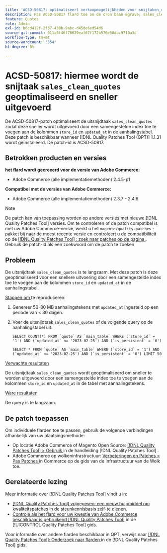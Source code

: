 ```yaml
---
title: 'ACSD-50817: optimaliseert verkoopmogelijkheden voor snijtaken_clean_quotes om sneller te werken'
description: Pas ACSD-50817 flard toe om de cron baan &grave; sales_clean_quotes' te optimaliseren om sneller te lopen door een samengestelde index op &grave; store_id &grave; en &grave; update_at' kolommen in de citaatlijst toe te voegen.
feature: Quotes
role: Admin
exl-id: b6cd412f-2f37-438b-9abc-d45de6ed54d6
source-git-commit: 011a6f46f76029eaf67f172b576e58dac9710a3d
workflow-type: tm+mt
source-wordcount: '354'
ht-degree: 0%

---
```


# ACSD-50817: hiermee wordt de snijtaak `sales_clean_quotes` geoptimaliseerd en sneller uitgevoerd

De ACSD-50817-patch optimaliseert de uitsnijdtaak `sales_clean_quotes` zodat deze sneller wordt uitgevoerd door een samengestelde index toe te voegen aan de kolommen `store_id` en `updated_at` in de aanhalingstabel. Deze patch is beschikbaar wanneer [!DNL Quality Patches Tool (QPT)] 1.1.31 wordt geïnstalleerd. De patch-id is ACSD-50817.

## Betrokken producten en versies

**het flard wordt gecreeerd voor de versie van Adobe Commerce:**

* Adobe Commerce (alle implementatiemethoden) 2.4.5-p1

**Compatibel met de versies van Adobe Commerce:**

* Adobe Commerce (alle implementatiemethoden) 2.3.7 - 2.4.6

>[!NOTE]
>
>De patch kan van toepassing worden op andere versies met nieuwe [!DNL Quality Patches Tool] versies. Om te controleren of de patch compatibel is met uw Adobe Commerce-versie, werkt u het `magento/quality-patches` -pakket bij naar de meest recente versie en controleert u de compatibiliteit op de [[!DNL Quality Patches Tool] : zoek naar patches op de pagina ](https://experienceleague.adobe.com/tools/commerce-quality-patches/index.html?lang=nl-NL) . Gebruik de patch-id als een zoekwoord om de patch te zoeken.

## Probleem

De uitsnijdtaak `sales_clean_quotes` is te langzaam. Met deze patch is deze geoptimaliseerd voor een snellere uitvoering door een samengestelde index toe te voegen aan de kolommen `store_id` en `updated_at` in de aanhalingstabel.

<u> Stappen om </u> te reproduceren:

1. Genereer 50-80 MB aanhalingstekens met `updated_at` ingesteld op een periode van &lt; 30 dagen.
1. Voer de uitsnijdtaak `sales_clean_quotes` of de volgende query op de aanhalingstabel uit:

   ```cron
   SELECT COUNT(*) FROM `quote` AS `main_table` WHERE (`store_id` = '1') AND (`updated_at` <= '2023-02-25') AND (`is_persistent` = '0')
   
   SELECT * FROM `quote` AS `main_table` WHERE (`store_id` = '1') AND (`updated_at` <= '2023-02-25') AND (`is_persistent` = '0') LIMIT 50
   ```

<u> Verwachte resultaten </u>

De uitsnijdtaak `sales_clean_quotes` wordt geoptimaliseerd om sneller te worden uitgevoerd door een samengestelde index toe te voegen aan de kolommen `store_id` en `updated_at` in de tabel met aanhalingstekens.

<u> Ware resultaten </u>

De query is te langzaam.

## De patch toepassen

Om individuele flarden toe te passen, gebruik de volgende verbindingen afhankelijk van uw plaatsingsmethode:

* Op locatie Adobe Commerce of Magento Open Source: [[!DNL Quality Patches Tool] > Gebruik ](/help/tools/quality-patches-tool/usage.md) in de handleiding [!DNL Quality Patches Tool] .
* Adobe Commerce op wolkeninfrastructuur: [ Verbeteringen en Patches > Pas Patches ](https://experienceleague.adobe.com/docs/commerce-cloud-service/user-guide/develop/upgrade/apply-patches.html?lang=nl-NL) in Commerce op de gids van de Infrastructuur van de Wolk toe.

## Gerelateerde lezing

Meer informatie over [!DNL Quality Patches Tool] vindt u in:

* [[!DNL Quality Patches Tool]  vrijgegeven: een nieuw hulpmiddel om kwaliteitspatches ](https://experienceleague.adobe.com/nl/docs/commerce-operations/tools/quality-patches-tool/quality-patches-tool-to-self-serve-quality-patches) in de steunkennisbasis zelf-te dienen.
* [ Controle als het flard voor uw kwestie van Adobe Commerce beschikbaar is gebruikend  [!DNL Quality Patches Tool]](/help/tools/quality-patches-tool/patches-available-in-qpt/check-patch-for-magento-issue-with-magento-quality-patches.md) in de [!UICONTROL Quality Patches Tool] gids.


Voor informatie over andere flarden beschikbaar in QPT, verwijs naar [[!DNL Quality Patches Tool]: Onderzoek naar flarden ](https://experienceleague.adobe.com/tools/commerce-quality-patches/index.html?lang=nl-NL) in de [!DNL Quality Patches Tool] gids.
